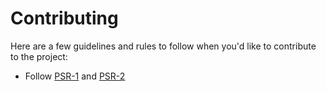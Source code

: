 # Contributing

Here are a few guidelines and rules to follow when you'd like to contribute to the project:

- Follow [PSR-1](http://www.php-fig.org/psr/1/) and [PSR-2](http://www.php-fig.org/psr/2/) 
